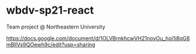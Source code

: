 # wbdv-sp21-react
Team project @ Northeastern University

https://docs.google.com/document/d/1OLVBrnkhcwVH21novOu_hoi1i8qG8mBllVs9QOewh9c/edit?usp=sharing
